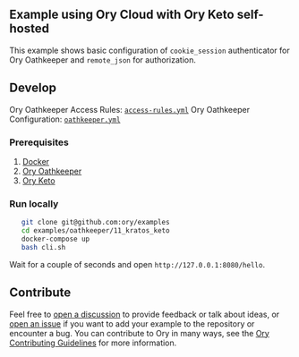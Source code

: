 ## Example using Ory Cloud with Ory Keto self-hosted

This example shows basic configuration of `cookie_session` authenticator for Ory Oathkeeper and `remote_json` for authorization.

## Develop

Ory Oathkeeper Access Rules: [`access-rules.yml`](./oathkeeper/access-rules.yml) Ory Oathkeeper Configuration:
[`oathkeeper.yml`](./oathkeeper/oathkeeper.yml)

### Prerequisites

1. [Docker](https://docs.docker.com/get-docker/)
1. [Ory Oathkeeper](https://www.ory.sh/docs/oathkeeper/install)
1. [Ory Keto](https://www.ory.sh/docs/keto/install)

### Run locally

```bash
   git clone git@github.com:ory/examples
   cd examples/oathkeeper/11_kratos_keto
   docker-compose up
   bash cli.sh
```

Wait for a couple of seconds and open `http://127.0.0.1:8080/hello`.

## Contribute

Feel free to [open a discussion](https://github.com/ory/examples/discussions/new) to provide feedback or talk about ideas, or
[open an issue](https://github.com/ory/examples/issues/new) if you want to add your example to the repository or encounter a bug.
You can contribute to Ory in many ways, see the [Ory Contributing Guidelines](https://www.ory.sh/docs/ecosystem/contributing) for
more information.
